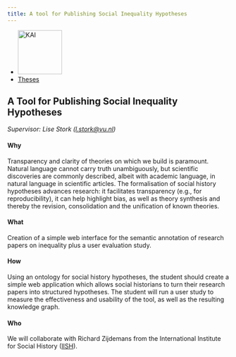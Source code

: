 ```yaml
---
title: A tool for Publishing Social Inequality Hypotheses
---
```


<nav><ul>
    <li><a href="https://kai.cs.vu.nl/"> <img src="../../images/logos/KAI_logo_small_transp.png" alt="KAI" width="100"/></a></li>
    <li><a href="https://kai.cs.vu.nl/theses/">Theses</a></li>
</ul></nav>

## A Tool for Publishing Social Inequality Hypotheses

*Supervisor: Lise Stork (l.stork@vu.nl)*


#### Why 
Transparency and clarity of theories on which we build is paramount. Natural language cannot carry truth unambiguously, but scientific discoveries are commonly described, albeit with academic language, in natural language in scientific articles. The formalisation of social history hypotheses advances research: it facilitates transparency (e.g., for reproducibility), it can help highlight bias, as well as theory synthesis and thereby the revision, consolidation and the unification of known theories.

#### What 
Creation of a simple web interface for the semantic annotation of research papers on inequality plus a user evaluation study. 

#### How 
Using an ontology for social history hypotheses, the student should create a simple web application which allows social historians to turn their research papers into structured hypotheses. The student will run a user study to measure the effectiveness and usability of the tool, as well as the resulting knowledge graph. 

#### Who 
We will collaborate with Richard Zijdemans from the International Institute for Social History (<a href="https://iisg.amsterdam/en">IISH</a>).

